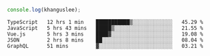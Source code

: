 ```js
console.log(khanguslee);
```

<!--START_SECTION:waka-->
```text
TypeScript   12 hrs 1 min    ███████████▒░░░░░░░░░░░░░   45.29 % 
JavaScript   5 hrs 43 mins   █████▒░░░░░░░░░░░░░░░░░░░   21.55 % 
Vue.js       5 hrs 3 mins    ████▓░░░░░░░░░░░░░░░░░░░░   19.08 % 
JSON         2 hrs 8 mins    ██░░░░░░░░░░░░░░░░░░░░░░░   08.04 % 
GraphQL      51 mins         ▓░░░░░░░░░░░░░░░░░░░░░░░░   03.21 % 
```
<!--END_SECTION:waka-->

<!--
**khanguslee/khanguslee** is a ✨ _special_ ✨ repository because its `README.md` (this file) appears on your GitHub profile.

Here are some ideas to get you started:

- 🔭 I’m currently working on ...
- 🌱 I’m currently learning ...
- 👯 I’m looking to collaborate on ...
- 🤔 I’m looking for help with ...
- 💬 Ask me about ...
- 📫 How to reach me: ...
- 😄 Pronouns: ...
- ⚡ Fun fact: ...
-->
